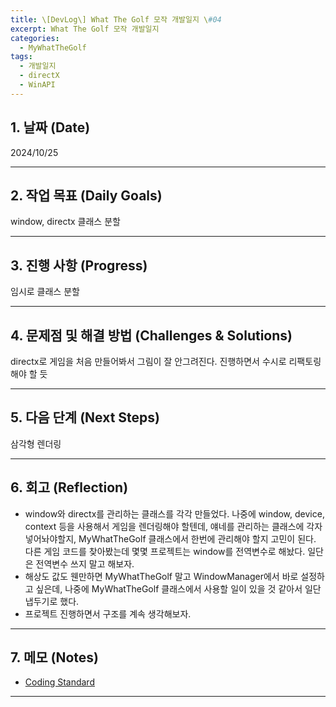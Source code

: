 ```yaml
---
title: \[DevLog\] What The Golf 모작 개발일지 \#04
excerpt: What The Golf 모작 개발일지
categories:
  - MyWhatTheGolf
tags:
  - 개발일지
  - directX
  - WinAPI
---
```

## 1. 날짜 (Date)

2024/10/25

---

## 2. 작업 목표 (Daily Goals)

window, directx 클래스 분할

---

## 3. 진행 사항 (Progress)

임시로 클래스 분할

---

## 4. 문제점 및 해결 방법 (Challenges & Solutions)

directx로 게임을 처음 만들어봐서 그림이 잘 안그려진다. 진행하면서 수시로 리팩토링 해야 할 듯

---

## 5. 다음 단계 (Next Steps)

삼각형 렌더링

---

## 6. 회고 (Reflection)

- window와 directx를 관리하는 클래스를 각각 만들었다. 나중에 window, device, context 등을 사용해서 게임을 렌더링해야 할텐데, 얘네를 관리하는 클래스에 각자 넣어놔야할지, MyWhatTheGolf 클래스에서 한번에 관리해야 할지 고민이 된다. 다른 게임 코드를 찾아봤는데 몇몇 프로젝트는 window를 전역변수로 해놨다. 일단은 전역변수 쓰지 말고 해보자.
- 해상도 값도 웬만하면 MyWhatTheGolf 말고 WindowManager에서 바로 설정하고 싶은데, 나중에 MyWhatTheGolf 클래스에서 사용할 일이 있을 것 같아서 일단 냅두기로 했다.
- 프로젝트 진행하면서 구조를 계속 생각해보자.

---

## 7. 메모 (Notes)

- [Coding Standard](https://docs.popekim.com/ko/coding-standards/cpp)

---

